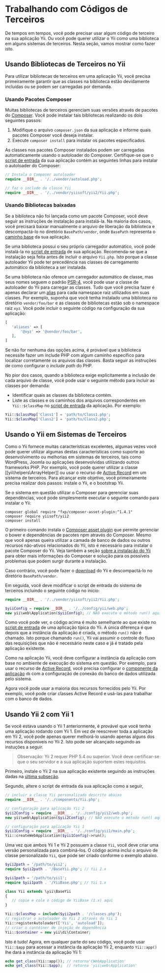 Trabalhando com Códigos de Terceiros
=============================

De tempos em tempos, você pode precisar usar algum código de terceiro na sua aplicação Yii. Ou você pode querer utilizar o Yii como uma biblioteca em alguns sistemas de terceiros. Nesta seção, vamos mostrar como fazer isto.


Usando Bibliotecas de Terceiros no Yii <span id="using-libs-in-yii"></span>
----------------------------------

Para utilizar bibliotecas de terceiros em uma aplicação Yii, você precisa primeiramente garantir que as classes na biblioteca estão devidamente incluídas ou se podem ser carregadas por demanda.


### Usando Pacotes Composer <span id="using-composer-packages"></span>

Muitas bibliotecas de terceiros gerenciam suas versões através de pacotes do [Composer](https://getcomposer.org/). Você pode instalar tais bibliotecas realizando os dois seguintes passos:

1. Modifique o arquivo `composer.json` da sua aplicação e informe quais pacotes Composer você deseja instalar.
2. Execute `composer install` para instalar os pacotes especificados.

As classes nos pacotes Composer instalados podem ser carregadas automaticamente usando o autoloader do Composer. Certifique-se que o [script de entrada](structure-entry-scripts.md) da sua aplicação contém as seguintes linhas para instalar o autoloader do Composer:

```php
// Instala o Composer autoloader
require __DIR__ . '/../vendor/autoload.php';

// faz o include da classe Yii
require __DIR__ . '/../vendor/yiisoft/yii2/Yii.php';
```


### Usando Bibliotecas baixadas <span id="using-downloaded-libs"></span>

Se a biblioteca não foi lançada como um pacote Composer, você deve seguir as instruções de instalação para instalá-la. Na maioria dos casos, você precisará baixar manualmente o arquivo de liberação da biblioteca e descompactá-lo no diretório `BasePath/vendor`, onde `BasePath` representa o [caminho base](structure-applications.md#basePath) da sua aplicação.

Se uma biblioteca possui o seu próprio carregador automático, você pode instalá-la no [script de entrada](structure-entry-scripts.md) de sua aplicação. Recomenda-se que a instalação seja feita antes de incluir o arquivo `Yii.php`. Isto porque a classe autoloader Yii pode ter precedência nas classes de carregamento automático da biblioteca a ser instalada.

Se uma biblioteca não oferece um carregador automático de classe, mas seus nomes seguem o padrão [PSR-4](http://www.php-fig.org/psr/psr-4/), você pode usar a classe de autoloader do  Yii para carregar as classes. Tudo que você precisa fazer é apenas declarar um [alias](concept-aliases.md#defining-aliases) para cada namespace raiz utilizados em suas classes. Por exemplo, suponha que você tenha instalado uma biblioteca no diretório `vendor/foo/bar` e as classes de bibliotecas estão sob o namespace raiz `xyz`. Você pode incluir o seguinte código na configuração da sua aplicação:

```php
[
   'aliases' => [
       '@xyz' => '@vendor/foo/bar',
   ],
]
```


Se não for nenhuma das opções acima, é provável que a biblioteca necessite fazer um include PHP com algum caminho específico para localizar corretamente os arquivos das classes. Basta seguir as instruções de como configurar o *include path* do PHP.


No pior dos casos, quando a biblioteca exige explicitamente a inclusão de cada arquivo de classe, você pode usar o seguinte método para incluir as classes por demanda:

* Identificar quais as classes da biblioteca contém.
* Liste as classes e os caminhos dos arquivos correspondentes em `Yii::$classMap` no [script de entrada](structure-entry-scripts.md) da aplicação. Por exemplo:

```php
Yii::$classMap['Class1'] = 'path/to/Class1.php';
Yii::$classMap['Class2'] = 'path/to/Class2.php';
```


Usando o Yii em Sistemas de Terceiros <span id="using-yii-in-others"></span>
--------------------------------

Como o Yii fornece muitas características excelentes, algumas vezes você pode querer utilizar algumas destas características como suporte ao desenvolvimento ou melhorias em sistemas de terceiros, tais como WordPress, Joomla ou aplicações desenvolvidas utilizando outros frameworks PHP. Por exemplo, você pode querer utilizar a classe [[yii\helpers\ArrayHelper]] ou usar o recurso de [Active Record](db-active-record.md) em um sistema de terceiros. Para alcançar este objetivo, você primeiramente precisa realizar dois passos: instale o Yii, e o bootstrap Yii.

Se o sistema em questão utilizar o Composer para gerenciar suas dependências, você pode simplesmente executar o seguinte comando para instalar o Yii:

    composer global require "fxp/composer-asset-plugin:^1.4.1"
    composer require yiisoft/yii2
    composer install

O primeiro comando instala o [Composer asset plugin](https://github.com/francoispluchino/composer-asset-plugin/)
que permite gerenciar o bower e dependências de pacotes npm através do Composer. Mesmo que você apenas queira utilizar a camada de banco de dados ou outros recursos não-ativos relacionados do Yii, isto é necessário para instalar o pacote Composer do Yii.
Veja também a seção [sobre a instalação do Yii](start-installation.md#installing-via-composer) para obter mais informações do Composer e solução para os possíveis problemas que podem surgir durante a instalação.

Caso contrário, você pode fazer o [download](http://www.yiiframework.com/download/) do Yii e descompactá-lo no diretório `BasePath/vendor`.

Em seguida, você deve modificar o script de entrada do sistema de terceiros incluindo o seguinte código no início:

```php
require __DIR__ . '/../vendor/yiisoft/yii2/Yii.php';

$yiiConfig = require __DIR__ . '/../config/yii/web.php';
new yii\web\Application($yiiConfig); // NÃO execute o método run() aqui
```

Como você pode ver, o código acima é muito semelhante ao que existe no [script de entrada](structure-entry-scripts.md) de uma aplicação típica do Yii. A única diferença é que depois que a instância da aplicação é criada, o método `run()` não é chamado. Isto porque chamando `run()`, Yii vai assumir o controle do fluxo das requisições que não é necessário neste caso e já é tratado pela aplicação existente.

Como na aplicação Yii, você deve configurar a instância da aplicação com base no ambiente de execução do sistema em questão. Por exemplo, para usar o recurso de [Active Record](db-active-record.md), você precisa configurar o [componente da aplicação](structure-application-components.md) `db` com a configuração de conexão do banco de dados utilizada pelo sistema.

Agora você pode usar a maioria dos recursos fornecidos pelo Yii. Por exemplo, você pode criar classes Active Record e usá-las para trabalhar com o banco de dados.


Usando Yii 2 com Yii 1 <span id="using-both-yii2-yii1"></span>
----------------------
        
Se você estava usando o Yii 1 anteriormente, é provável que você tenha uma aplicação rodando com Yii 1. Em vez de reescrever toda a aplicação em Yii 2, você pode apenas querer melhorá-lo usando apenas alguns dos recursos disponíveis no Yii 2. Isto pode ser alcançado seguindo as instuções a seguir.

> Observação: Yii 2 requer PHP 5.4 ou superior. Você deve certificar-se que o seu servidor e a sua aplicação suportem estes requisitos.

Primeiro, instale o Yii 2 na sua aplicação existente seguindo as instruções dadas na [última subseção](#using-yii-in-others).

Segundo, altere o script de entrada da sua aplicação como a seguir,

```php
// incluir a classe Yii personalizado descrito abaixo
require __DIR__ . '/../components/Yii.php';

// configuração para aplicação Yii 2
$yii2Config = require __DIR__ . '/../config/yii2/web.php';
new yii\web\Application($yii2Config); // NÃO execute o método run() aqui

// configuração para aplicação Yii 1
$yii1Config = require __DIR__ . '/../config/yii1/main.php';
Yii::createWebApplication($yii1Config)->run();
```

Uma vez que ambos Yii 1 e Yii 2 possuem a classe `Yii`, você deve criar uma versão personalizada para combiná-los. O código acima inclui o arquivo de classe personalizado `Yii`, que pode ser criado conforme o exemplo abaixo.

```php
$yii2path = '/path/to/yii2';
require $yii2path . '/BaseYii.php'; // Yii 2.x

$yii1path = '/path/to/yii1';
require $yii1path . '/YiiBase.php'; // Yii 1.x

class Yii extends \yii\BaseYii
{
   // copie e cole o código de YiiBase (1.x) aqui
}

Yii::$classMap = include($yii2path . '/classes.php');
// registrar o autoloader do Yii 2 através do Yii 1
Yii::registerAutoloader(['Yii', 'autoload']);
// criar o contêiner de injeção de dependência
Yii::$container = new yii\di\Container;
```

Isto é tudo! Agora, em qualquer parte do seu código, você pode usar `Yii::$app` para acessar a instância da aplicação Yii 2, enquanto `Yii::app()` lhe dará a instância da aplicação Yii 1:

```php
echo get_class(Yii::app()); // retorna'CWebApplication'
echo get_class(Yii::$app);  // retorna 'yii\web\Application'


